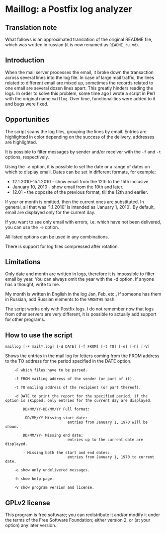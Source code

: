 # Maillog: a Postfix log analyzer

## Translation note

What follows is an approximated translation of the original README file, which was written in russian (it is now renamed as ``README_ru.md``).

## Introduction

When the mail server processes the email, it broke down the transaction across several lines into the log file. In case of large mail traffic, the lines related to different email are mixed up, sometimes the records related to one email are several dozen lines apart. This greatly hinders reading the logs. In order to solve this problem, some time ago I wrote a script in Perl with the original name ``maillog``. Over time, functionalities were added to it and bugs were fixed.

## Opportunities

The script scans the log files, grouping the lines by email. Entries are highlighted in color depending on the success of the delivery, addresses are highlighted.

It is possible to filter messages by sender and/or receiver with the ``-f`` and ``-t`` options, respectively.

Using the ``-d`` option, it is possible to set the date or a range of dates on which to display email. Dates can be set in different formats, for example:

* 12.1.2010-15.1.2010 - show email from the 12th to the 15th inclusive. 
* January 10, 2010 - show email from the 10th and later. 
* 12.01 - the opposite of the previous format, till the 12th and earlier. 

If year or month is omitted, then the current ones are substituted. In general, all that was '1.1.2010' is intended as 'January 1, 2010'. By default, email are displayed only for the current day.

If you want to see only email with errors, i.e. which have not been delivered, you can use the ``-e`` option.

All listed options can be used in any combinations.

There is support for log files compressed after rotation.

## Limitations

Only date and month are written in logs, therefore it is impossible to filter email by year. You can always omit the year with the -d option. If anyone has a thought, write to me.

My month is written in English in the log Jan, Feb, etc., if someone has them in Russian, add Russian elements to the ``%MONTHS`` hash.

The script works only with Postfix logs. I do not remember now that logs from other servers are very different, it is possible to actually add support for other programs.

## How to use the script

``maillog [-F mail*.log] [-d DATE] [-f FROM] [-t TO] [-e] [-h] [-V]``

Shows the entries in the mail log for letters coming from the FROM address to the TO address for the period specified in the DATE option.

```
    -F which files have to be parsed.

    -f FROM mailing address of the sender (or part of it).

    -t TO mailing address of the recipient (or part thereof).

    -d DATE to print the report for the specified period, if the option is skipped, only entries for the current day are displayed.

        DD/MM/YY-DD/MM/YY Full format:

        -DD/MM/YY Missing start date:
                            entries from January 1, 1970 will be shown.

        DD/MM/YY- Missing end date:
                            entries up to the current date are displayed.

        - Missing both the start and end dates:
                            entries from January 1, 1970 to current date.

    -e show only undelivered messages.

    -h show help page.

    -V show program version and license.
```

## GPLv2 license

This program is free software; you can redistribute it and/or modify it under the terms of the Free Software Foundation; either version 2, or (at your option) any later version.
